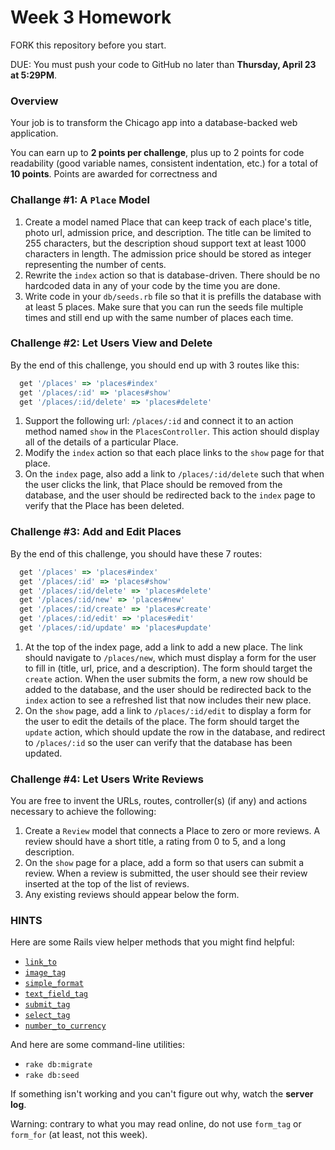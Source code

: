 # Week 3 Homework

FORK this repository before you start.

DUE: You must push your code to GitHub no later than **Thursday, April 23 at 5:29PM**.

### Overview

Your job is to transform the Chicago app into a database-backed web application.

You can earn up to **2 points per challenge**, plus up to 2 points for code readability (good variable names, consistent indentation, etc.) for a total of **10 points**. Points are awarded for correctness and

### Challange #1: A `Place` Model
1. Create a model named Place that can keep track of each place's title, photo url, admission price, and description.  The title can be limited to 255 characters, but the description shoud support text at least 1000 characters in length.  The admission price should be stored as integer representing the number of cents.
1. Rewrite the `index` action so that is database-driven.  There should be no hardcoded data in any of your code by the time you are done.
1. Write code in your `db/seeds.rb` file so that it is prefills the database with at least 5 places.  Make sure that you can run the seeds file multiple times and still end up with the same number of places each time.

### Challenge #2: Let Users View and Delete

By the end of this challenge, you should end up with 3 routes like this:

``` ruby
  get '/places' => 'places#index'
  get '/places/:id' => 'places#show'
  get '/places/:id/delete' => 'places#delete'
```

1. Support the following url: `/places/:id` and connect it to an action method named `show` in the `PlacesController`.  This action should display all of the details of a particular Place.
1. Modify the `index` action so that each place links to the `show` page for that place.
1. On the `index` page, also add a link to `/places/:id/delete` such that when the user clicks the link, that Place should be removed from the database, and the user should be redirected back to the `index` page to verify that the Place has been deleted.

### Challenge #3: Add and Edit Places

By the end of this challenge, you should have these 7 routes:

``` ruby
  get '/places' => 'places#index'
  get '/places/:id' => 'places#show'
  get '/places/:id/delete' => 'places#delete'
  get '/places/:id/new' => 'places#new'
  get '/places/:id/create' => 'places#create'
  get '/places/:id/edit' => 'places#edit'
  get '/places/:id/update' => 'places#update'
```

1. At the top of the index page, add a link to add a new place.  The link should navigate to `/places/new`, which must display a form for the user to fill in (title, url, price, and a description). The form should target the `create` action. When the user submits the form, a new row should be added to the database, and the user should be redirected back to the `index` action to see a refreshed list that now includes their new place.
1. On the `show` page, add a link to `/places/:id/edit` to display a form for the user to edit the details of the place.  The form should target the `update` action, which should update the row in the database, and redirect to `/places/:id` so the user can verify that the database has been updated.



### Challenge #4: Let Users Write Reviews

You are free to invent the URLs, routes, controller(s) (if any) and actions necessary to achieve the following:

1. Create a `Review` model that connects a Place to zero or more reviews.  A review should have a short title, a rating from 0 to 5, and a long description.
1. On the `show` page for a place, add a form so that users can submit a review. When a review is submitted, the user should see their review inserted at the top of the list of reviews.
2. Any existing reviews should appear below the form.


### HINTS

Here are some Rails view helper methods that you might find helpful:

* [`link_to`](http://api.rubyonrails.org/classes/ActionView/Helpers/UrlHelper.html#method-i-link_to)
* [`image_tag`](http://api.rubyonrails.org/classes/ActionView/Helpers/AssetTagHelper.html#method-i-image_tag)
* [`simple_format`](http://api.rubyonrails.org/classes/ActionView/Helpers/TextHelper.html#method-i-simple_format)
* [`text_field_tag`](http://api.rubyonrails.org/classes/ActionView/Helpers/FormTagHelper.html#method-i-text_field_tag)
* [`submit_tag`](http://api.rubyonrails.org/classes/ActionView/Helpers/FormTagHelper.html#method-i-submit_tag)
* [`select_tag`](http://api.rubyonrails.org/classes/ActionView/Helpers/FormTagHelper.html#method-i-select_tag)
* [`number_to_currency`](http://api.rubyonrails.org/classes/ActionView/Helpers/NumberHelper.html#method-i-number_to_currency)


And here are some command-line utilities:

* `rake db:migrate`
* `rake db:seed`

If something isn't working and you can't figure out why, watch the **server log**.

Warning: contrary to what you may read online, do not use `form_tag` or `form_for` (at least, not this week).



